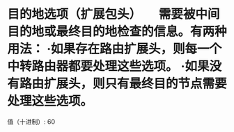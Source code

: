 # 目的地选项（扩展包头）      需要被中间目的地或最终目的地检查的信息。有两种用法： ·如果存在路由扩展头，则每一个中转路由器都要处理这些选项。 ·如果没有路由扩展头，则只有最终目的节点需要处理这些选项。

值（十进制）: 60